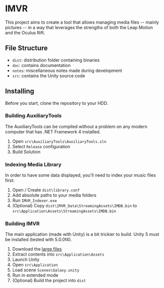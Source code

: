 # IMVR

This project aims to create a tool that allows managing media files -- mainly pictures -- in a way that leverages the strengths of both the Leap Motion and the Oculus Rift.

## File Structure

- `dist`: distribution folder containing binaries
- `doc`: contains documentation
- `notes`: miscellaneous notes made during development
- `src`: contains the Unity source code

## Installing

Before you start, clone the repository to your HDD.

### Building AuxiliaryTools

The AuxiliaryTools can be compiled without a problem on any modern computer that has .NET Framework 4 installed.

1. Open `src\AuxiliaryTools\AuxiliaryTools.sln`
2. Select `Release` configuration
3. Build Solution

### Indexing Media Library

In order to have some data displayed, you'll need to index your music files first:

1. Open / Create `dist\library.conf`
2. Add absolute paths to your media folders
3. Run `IMVR_Indexer.exe`
4. (Optional) Copy `dist\IMVR_Data\StreamingAssets\IMDB.bin` to `src\Application\Assets\StreamingAssets\IMDB.bin`

### Building IMVR

The main application (made with Unity) is a bit trickier to build. Unity 5 must be installed (tested with 5.0.0f4).

1. Download the [large files](https://github.com/EusthEnoptEron/IMVR/releases/download/v1.0/Assets.zip)
2. Extract contents into `src\Application\Assets`
3. Launch Unity
4. Open `src\Application`
5. Load scene `Scenes\Galaxy.unity`
6. Run in extended mode
7. (Optional) Build the project into `dist`